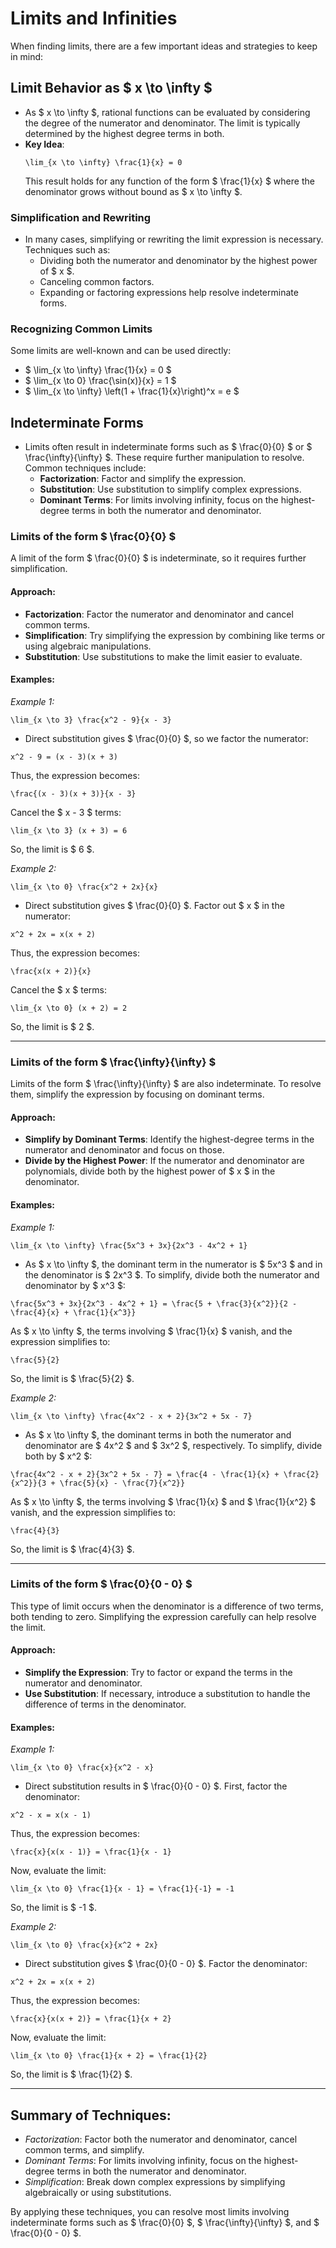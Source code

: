 # Limits and Infinities

When finding limits, there are a few important ideas and strategies to keep in mind:

## Limit Behavior as $ x \to \infty $

- As $ x \to \infty $, rational functions can be evaluated by considering the degree of the numerator and denominator. The limit is typically determined by the highest degree terms in both.
- **Key Idea**: 
  ```{math}
  \lim_{x \to \infty} \frac{1}{x} = 0
  ```
  This result holds for any function of the form $ \frac{1}{x} $ where the denominator grows without bound as $ x \to \infty $.


### Simplification and Rewriting

- In many cases, simplifying or rewriting the limit expression is necessary. Techniques such as:
  - Dividing both the numerator and denominator by the highest power of $ x $.
  - Canceling common factors.
  - Expanding or factoring expressions help resolve indeterminate forms.

### Recognizing Common Limits

Some limits are well-known and can be used directly:
- $ \lim_{x \to \infty} \frac{1}{x} = 0 $
- $ \lim_{x \to 0} \frac{\sin(x)}{x} = 1 $
- $ \lim_{x \to \infty} \left(1 + \frac{1}{x}\right)^x = e $

## Indeterminate Forms

- Limits often result in indeterminate forms such as $ \frac{0}{0} $ or $ \frac{\infty}{\infty} $. These require further manipulation to resolve. Common techniques include:
  - **Factorization**: Factor and simplify the expression.
  - **Substitution**: Use substitution to simplify complex expressions.
  - **Dominant Terms**: For limits involving infinity, focus on the highest-degree terms in both the numerator and denominator.

### Limits of the form $ \frac{0}{0} $

A limit of the form $ \frac{0}{0} $ is indeterminate, so it requires further simplification.

#### Approach:
- **Factorization**: Factor the numerator and denominator and cancel common terms.
- **Simplification**: Try simplifying the expression by combining like terms or using algebraic manipulations.
- **Substitution**: Use substitutions to make the limit easier to evaluate.

#### Examples:

*Example 1:*

```{math}
\lim_{x \to 3} \frac{x^2 - 9}{x - 3}
```

- Direct substitution gives $ \frac{0}{0} $, so we factor the numerator:

```{math}
x^2 - 9 = (x - 3)(x + 3)
```

Thus, the expression becomes:

```{math}
\frac{(x - 3)(x + 3)}{x - 3}
```

Cancel the $ x - 3 $ terms:

```{math}
\lim_{x \to 3} (x + 3) = 6
```

So, the limit is $ 6 $.

*Example 2:*

```{math}
\lim_{x \to 0} \frac{x^2 + 2x}{x}
```

- Direct substitution gives $ \frac{0}{0} $. Factor out $ x $ in the numerator:

```{math}
x^2 + 2x = x(x + 2)
```

Thus, the expression becomes:

```{math}
\frac{x(x + 2)}{x}
```

Cancel the $ x $ terms:

```{math}
\lim_{x \to 0} (x + 2) = 2
```

So, the limit is $ 2 $.

---

### Limits of the form $ \frac{\infty}{\infty} $

Limits of the form $ \frac{\infty}{\infty} $ are also indeterminate. To resolve them, simplify the expression by focusing on dominant terms.

#### Approach:
- **Simplify by Dominant Terms**: Identify the highest-degree terms in the numerator and denominator and focus on those.
- **Divide by the Highest Power**: If the numerator and denominator are polynomials, divide both by the highest power of $ x $ in the denominator.

#### Examples:

*Example 1:*

```{math}
\lim_{x \to \infty} \frac{5x^3 + 3x}{2x^3 - 4x^2 + 1}
```

- As $ x \to \infty $, the dominant term in the numerator is $ 5x^3 $ and in the denominator is $ 2x^3 $. To simplify, divide both the numerator and denominator by $ x^3 $:

```{math}
\frac{5x^3 + 3x}{2x^3 - 4x^2 + 1} = \frac{5 + \frac{3}{x^2}}{2 - \frac{4}{x} + \frac{1}{x^3}}
```

As $ x \to \infty $, the terms involving $ \frac{1}{x} $ vanish, and the expression simplifies to:

```{math}
\frac{5}{2}
```

So, the limit is $ \frac{5}{2} $.

*Example 2:*

```{math}
\lim_{x \to \infty} \frac{4x^2 - x + 2}{3x^2 + 5x - 7}
```

- As $ x \to \infty $, the dominant terms in both the numerator and denominator are $ 4x^2 $ and $ 3x^2 $, respectively. To simplify, divide both by $ x^2 $:

```{math}
\frac{4x^2 - x + 2}{3x^2 + 5x - 7} = \frac{4 - \frac{1}{x} + \frac{2}{x^2}}{3 + \frac{5}{x} - \frac{7}{x^2}}
```

As $ x \to \infty $, the terms involving $ \frac{1}{x} $ and $ \frac{1}{x^2} $ vanish, and the expression simplifies to:

```{math}
\frac{4}{3}
```

So, the limit is $ \frac{4}{3} $.

---

### Limits of the form $ \frac{0}{0 - 0} $

This type of limit occurs when the denominator is a difference of two terms, both tending to zero. Simplifying the expression carefully can help resolve the limit.

#### Approach:
- **Simplify the Expression**: Try to factor or expand the terms in the numerator and denominator.
- **Use Substitution**: If necessary, introduce a substitution to handle the difference of terms in the denominator.

#### Examples:

*Example 1:*

```{math}
\lim_{x \to 0} \frac{x}{x^2 - x}
```

- Direct substitution results in $ \frac{0}{0 - 0} $. First, factor the denominator:

```{math}
x^2 - x = x(x - 1)
```

Thus, the expression becomes:

```{math}
\frac{x}{x(x - 1)} = \frac{1}{x - 1}
```

Now, evaluate the limit:

```{math}
\lim_{x \to 0} \frac{1}{x - 1} = \frac{1}{-1} = -1
```

So, the limit is $ -1 $.

*Example 2:*

```{math}
\lim_{x \to 0} \frac{x}{x^2 + 2x}
```

- Direct substitution gives $ \frac{0}{0 - 0} $. Factor the denominator:

```{math}
x^2 + 2x = x(x + 2)
```

Thus, the expression becomes:

```{math}
\frac{x}{x(x + 2)} = \frac{1}{x + 2}
```

Now, evaluate the limit:

```{math}
\lim_{x \to 0} \frac{1}{x + 2} = \frac{1}{2}
```

So, the limit is $ \frac{1}{2} $.

---

## Summary of Techniques:
- *Factorization*: Factor both the numerator and denominator, cancel common terms, and simplify.
- *Dominant Terms*: For limits involving infinity, focus on the highest-degree terms in both the numerator and denominator.
- *Simplification*: Break down complex expressions by simplifying algebraically or using substitutions.

By applying these techniques, you can resolve most limits involving indeterminate forms such as $ \frac{0}{0} $, $ \frac{\infty}{\infty} $, and $ \frac{0}{0 - 0} $.
